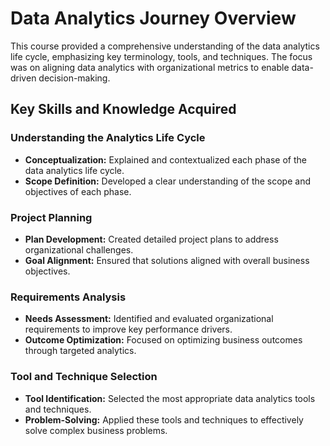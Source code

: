 # Data Analytics Journey Overview

This course provided a comprehensive understanding of the data analytics life cycle, emphasizing key terminology, tools, and techniques. The focus was on aligning data analytics with organizational metrics to enable data-driven decision-making.

## Key Skills and Knowledge Acquired

### Understanding the Analytics Life Cycle
- **Conceptualization:** Explained and contextualized each phase of the data analytics life cycle.
- **Scope Definition:** Developed a clear understanding of the scope and objectives of each phase.

### Project Planning
- **Plan Development:** Created detailed project plans to address organizational challenges.
- **Goal Alignment:** Ensured that solutions aligned with overall business objectives.

### Requirements Analysis
- **Needs Assessment:** Identified and evaluated organizational requirements to improve key performance drivers.
- **Outcome Optimization:** Focused on optimizing business outcomes through targeted analytics.

### Tool and Technique Selection
- **Tool Identification:** Selected the most appropriate data analytics tools and techniques.
- **Problem-Solving:** Applied these tools and techniques to effectively solve complex business problems.
